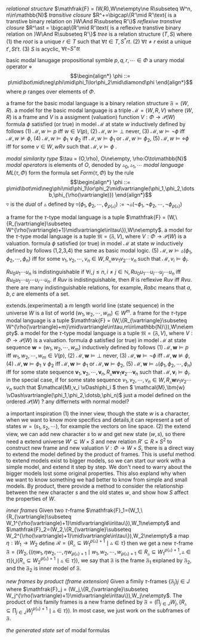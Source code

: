 *relational structure* $\mathfrak{F} = (W,R),W\ne\empty\ne R\subseteq W^n, n\in\mathbb{N}$
*transitive closure* $R^+=\bigcap\{R'\mid R'\text{ is a transtive binary relation on }W\And R\subseteq R'\}$
*reflexive transtive closure* $R^\ast = \bigcap\{R'\mid R'\text{ is a reflexive transtive binary relation on }W\And R\subseteq R'\}$
*tree* is a relation structure $(T,S)$ where
(1) the *root* is a unique $r\in T$ such that $\forall t\in T, S^\ast rt$.
(2) $\forall t\ne r$ exist a unique $t', St't$.
(3) $S$ is acyclic, $\forall t\neg S^+tt$

basic modal lanugage
propositional symble $p,q,r,\cdots\in\Phi$
a unary modal operator $\diamond$
$$\begin{align*}
    \phi ::= p\mid\bot\mid\neg\phi\mid\phi_1\lor\phi_2\mid\diamond\phi
\end{align*}$$
where $p$ ranges over elements of $\Phi$.

a frame for the basic modal language is a binary relation structure $\mathfrak{F} = (W,R)$.
a model for the basic modal language is a triple $\mathcal{M} = (W,R,V)$ where $(W,R)$ is a frame and $V$ is a assigment (valuation) function $V:\Phi\to \mathcal{P}(W)$
formula $\phi$ satisfied (or true) in model $\mathcal{M}$ at state $w$ inductively defined by follows
(1) $\mathcal{M},w \vDash p \text{ iff } w\in V(p)$,
(2) $\mathcal{M},w \vDash\bot$ never,
(3) $\mathcal{M},w \vDash\neg\phi$ iff $\mathcal{M},w \nvDash\phi$,
(4) $\mathcal{M},w \vDash\phi_1\lor\phi_2$ iff $\mathcal{M},w \vDash\phi_1$ or $\mathcal{M},w \vDash\phi_2$,
(5) $\mathcal{M},w \vDash\diamond\phi$ iff for some $v\in W, wRv$ such that $\mathcal{M},v \vDash\phi$ .

*modal similarity type* $\tau = (O,\rho), O\ne\empty, \rho:O\to\mathbb{N}$
*modal operators* is elements of $O$, denoded by $\vartriangle_0,\vartriangle_1,\dotsb$
*modal language* $ML(\tau,\Phi)$ form the formula set $Form(\tau,\Phi)$ by the rule
$$\begin{align*}
    \phi ::= p\mid\bot\mid\neg\phi\mid\phi_1\lor\phi_2\mid\vartriangle(\phi_1,\phi_2,\dotsb,\phi_{\rho(\vartriangle)})
\end{align*}$$
$\triangledown$ is the *dual* of $\vartriangle$ defined by $\triangledown(\phi_1,\phi_2,\dotsb,\phi_{\rho(\vartriangle)}) := \neg\vartriangle(\neg\phi_1,\neg\phi_2,\dotsb,\neg\phi_{\rho(\vartriangle)})$

a frame for the $\tau$-type modal language is a tuple $\mathfrak{F} = (W,\{R_{\vartriangle}\subseteq W^{\rho(\vartriangle)+1}\mid\vartriangle\in\tau\}),W\ne\empty$. 
a model for the $\tau$-type modal language is a tuple $\mathfrak{M} = (\mathfrak{F},V)$, where $V:\Phi\to\mathcal{P}(W)$ is a valuation.
formula $\phi$ satisfied (or true) in model $\mathcal{M}$ at state $w$ inductively defined by follows
(1,2,3,4) the same as basic modal logic.
(5) $\mathcal{M},w \vDash\vartriangle(\phi_1,\phi_2,\dotsb,\phi_n)$ iff for some $v_1,v_2,\cdots,v_n\in W, R_\vartriangle wv_1v_2\cdots v_n$ such that $\mathcal{M},v_i \vDash\phi_i$.

$Ru_0u_1\cdots u_n$ is indistinguishable if $\forall i,j\le n,i\ne j\in\mathbb{N}, Ru_0u_1\cdots u_i\cdots u_j\cdots u_n \text{ iff }Ru_0u_1\cdots u_j\cdots u_i\cdots u_n$.
if $Ruv$ is indistinguishable, then $R$ is reflexive $Ruv\text{ iff }Rvu$.
there are many indistinguishable relations, for example, $Rabc$ means that $a,b,c$ are elements of a set.

extends.(experimental)
a $m$ length world line (state sequence) in the universe $W$ is a list of world $(w_1,w_2,\cdots,w_m)\in W^m$.
a frame for the $\tau$-type modal language is a tuple $\mathfrak{F} = (W,\{R_{\vartriangle}\subseteq W^{\rho(\vartriangle)+m}\mid\vartriangle\in\tau,m\in\mathbb{N}\}),W\ne\empty$. 
a model for the $\tau$-type modal language is a tuple $\mathfrak{M} = (\mathfrak{F},V)$, where $V:\Phi\to\mathcal{P}(W)$ is a valuation.
formula $\phi$ satisfied (or true) in model $\mathcal{M}$ at state sequence $\bm{w}=(w_1,w_2,\cdots,w_m)$ inductively defined by follows
(1) $\mathcal{M},\bm{w} \vDash p \text{ iff } w_1,w_2,\cdots,w_m\in V(p)$,
(2) $\mathcal{M},\bm{w} \vDash\bot$ never,
(3) $\mathcal{M},\bm{w} \vDash\neg\phi$ iff $\mathcal{M},\bm{w} \nvDash\phi$,
(4) $\mathcal{M},\bm{w} \vDash\phi_1\lor\phi_2$ iff $\mathcal{M},\bm{w} \vDash\phi_1$ or $\mathcal{M},\bm{w} \vDash\phi_2$,
(5) $\mathcal{M},\bm{w} \vDash\vartriangle(\phi_1,\phi_2,\dotsb,\phi_n)$ iff for some state sequence $\bm{v}_1,\bm{v}_2,\cdots,\bm{v}_n, R_\vartriangle \bm{w}\bm{v}_1\bm{v}_2\cdots \bm{v}_n$ such that $\mathcal{M},\bm{v}_i \vDash\phi_i$.
in the special case, if for some state sequence $v_1,v_2,\cdots,v_n\in W, R_\vartriangle \bm{w}v_1v_2\cdots v_n$ such that $\mathcal{M},v_i \vDash\phi_i $ then $ \mathcal{M},\bm{w} \vDash\vartriangle(\phi_1,\phi_2,\dotsb,\phi_n)$
just a model defined on the ordered $\mathcal{P}(W)$ ? any differnets with normal model?

a important inspiration
(1) the inner view, though the state $w$ is a character, when we want to know more specifics and details,it can represent a set of states $w = (s_1,s_2,\cdots)$, for example the vectors on line space.
(2) the extend view, we can add new character $s$ to $w$ and get new state $(w,s)$, so there need a extend universe $W'\subseteq W\times S$ and new relation $R' \subseteq R\times S^2$ to construct new frame and new valuation $V:\Phi\to W\times S$, there is a direct way to extend the model defined by the product of frames.
This is useful method to extend models exist to bigger models, so we can start our work with a simple model, and extend it step by step. We don't need to warry about the bigger models lost some original properties. This also expland why when we want to know something we had better to know from simple and small models. By product, there provide a method to consider the relationship between the new character $s$ and the old states $w$, and show how $S$ affect the properties of $W$.

*inner frames*
Given two $\tau$-frame $\mathfrak{F}_1=(W_1,\{R_{\vartriangle}\subseteq W_1^{\rho(\vartriangle)+1}\mid\vartriangle\in\tau\}),W_1\ne\empty$ and $\mathfrak{F}_2=(W_2,\{R_{\vartriangle}\subseteq W_2^{\rho(\vartriangle)+1}\mid\vartriangle\in\tau\}),W_2\ne\empty$
a map $\eta:W_1\to W_2$
define $\mathcal{R} = \{R_{\vartriangle}\subseteq W_1^{\rho(\vartriangle)+1}\mid\vartriangle\in\tau\}$
then we get a new $\tau$-frame $\mathfrak{F}=(W_2,\{(\eta w_1,\eta w_2,\cdots,\eta w_{\rho(\vartriangle)+1}\mid w_1, w_2,\cdots,w_{\rho(\vartriangle)+1}\in R_{\vartriangle}\subseteq W_1^{\rho(\vartriangle)+1},\vartriangle\in\tau )\}\bigcup\{R_{\vartriangle}\subseteq W_2^{\rho(\vartriangle)+1}\mid\vartriangle\in\tau\})$, we say that $\mathfrak{F}$ is the frame $\mathfrak{F}_1$ explaned by $\mathfrak{F}_2$, and the $\mathfrak{F}_2$ is inner model of $\mathfrak{F}$.

*new frames by product (frame extension)*
Given a fimily $\tau$-frames $\{\mathfrak{F}_j\}j\in J$ where $\mathfrak{F}_j = (W_j,\{R_{\vartriangle}\subseteq W_j^{\rho(\vartriangle)+1}\mid\vartriangle\in\tau\}),W_j\ne\empty$. The product of this family frames is a new frame defined by $\mathfrak{F} = (\prod_{j\in J}W_j,\{R_\vartriangle\subseteq\prod_{j\in J}W_j^{\rho(\vartriangle)+1}\mid\vartriangle\in\tau\})$. In most case, we just work on the subframes of $\mathfrak{F}$.


*the generated state set* of modal formulas







